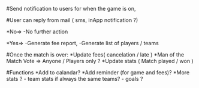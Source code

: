 #Send notification to users for when the game is on,


#User can reply from mail ( sms, inApp notification ?)


  *No=>
     -No further action

  *Yes=>
    -Generate fee report,
    -Generate list of players / teams


#Once the match is over:
  *Update fees( cancelation / late )
  *Man of the Match Vote => Anyone / Players only ?
  *Update stats ( Match played / won )

#Functions
  *Add to calandar?
  *Add reminder (for game and fees)?
  *More stats ?
    - team stats if always the same teams?
    - goals ?

